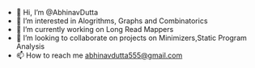 - 👋 Hi, I’m @AbhinavDutta
- 👀 I’m interested in Alogrithms, Graphs and Combinatorics
- 🌱 I’m currently working on Long Read Mappers
- 💞️ I’m looking to collaborate on projects on Minimizers,Static Program Analysis
- 📫 How to reach me abhinavdutta555@gmail.com

<!---
AbhinavDutta/AbhinavDutta is a ✨ special ✨ repository because its `README.md` (this file) appears on your GitHub profile.
You can click the Preview link to take a look at your changes.
--->

